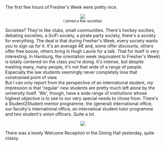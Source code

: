 The first few hours of Fresher's Week were pretty nice. 

<p style="text-align: center;"><a href="http://blog.timmschoof.com/images/soc.jpeg"><img src="http://blog.timmschoof.com/images/soc.jpeg"/></a><br/><small>I joined a few societies</small></p>

Societies? They're like clubs, small communities. There's hockey socities, debating societies, a SciFi society, a pirate party society, there's a society for everything. The deal is that during Fresher's Week, every society wants you to sign up for it. It's an average 4€ and, some offer discounts, others offer free booze, others bring in Hugh Laurie for a talk. That for itself is very interesting. In Hamburg, the orientation week (equivalent to Fresher's Week) is totally centered on the class you're doing. It's intense, but despite meeting many, many people, it's not that wide of a range of people. Especially the law students seemingly never completely lose that constrained point of view.  
But I can only report from the perspective of an international student, my impression is that 'regular' new students are pretty much left alone by the university itself. 'We', though, have a wide range of institutions whose highest objective is to see to our very special needs to chose from. There's a Student2Student mentor programme, the (general) international office, our faculty's international office, an internatioal student tutor programme and two student's union officers. Quite a lot.
<p style="text-align: center;"><a href="http://blog.timmschoof.com/images/dining_hall.png"><img src="http://blog.timmschoof.com/images/dining_hall.png"/></a></p>
There was a lovely Welcome Reception in the Dining Hall yesterday, quite classy.